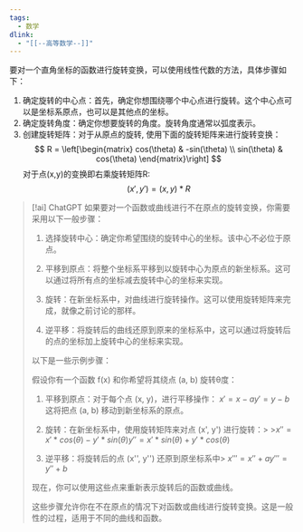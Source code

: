 ```yaml
---
tags:
  - 数学
dlink:
  - "[[--高等数学--]]"
---
```

要对一个直角坐标的函数进行旋转变换，可以使用线性代数的方法，具体步骤如下：

1. 确定旋转的中心点：首先，确定你想围绕哪个中心点进行旋转。这个中心点可以是坐标系原点，也可以是其他点的坐标。
2. 确定旋转角度：确定你想要旋转的角度。旋转角度通常以弧度表示。
3. 创建旋转矩阵：对于从原点的旋转, 使用下面的旋转矩阵来进行旋转变换：
$$
R = 
\left[\begin{matrix}  
	cos(\theta) & -sin(\theta) \\
	sin(\theta) &  cos(\theta) 
\end{matrix}\right]
$$
对于点(x,y)的变换即右乘旋转矩阵R: 
$$(x', y') = (x, y) * R$$



>[!ai] ChatGPT
>如果要对一个函数或曲线进行不在原点的旋转变换，你需要采用以下一般步骤：
>
>1. 选择旋转中心：确定你希望围绕的旋转中心的坐标。该中心不必位于原点。
>    
>2. 平移到原点：将整个坐标系平移到以旋转中心为原点的新坐标系。这可以通过将所有点的坐标减去旋转中心的坐标来实现。
>    
>3. 旋转：在新坐标系中，对曲线进行旋转操作。这可以使用旋转矩阵来完成，就像之前讨论的那样。
>    
>4. 逆平移：将旋转后的曲线还原到原来的坐标系中，这可以通过将旋转后的点的坐标加上旋转中心的坐标来实现。
>    
>
>以下是一些示例步骤：
>
>假设你有一个函数 f(x) 和你希望将其绕点 (a, b) 旋转θ度：
>
>1. 平移到原点：对于每个点 (x, y)，进行平移操作：
> $x' = x - a y' = y - b$
>这将把点 (a, b) 移动到新坐标系的原点。
>
>2. 旋转：在新坐标系中，使用旋转矩阵来对点 (x', y') 进行旋转：> >$x'' = x' * cos(θ) - y' * sin(θ) y'' = x' * sin(θ) + y' * cos(θ)$
>
>3. 逆平移：将旋转后的点 (x'', y'') 还原到原坐标系中> 
>$x''' = x'' + a y''' = y'' + b$
>
>现在，你可以使用这些点来重新表示旋转后的函数或曲线。
>
>这些步骤允许你在不在原点的情况下对函数或曲线进行旋转变换。这是一般性的过程，适用于不同的曲线和函数。

